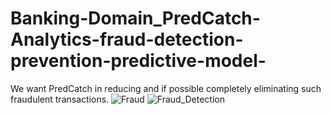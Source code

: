 # Banking-Domain_PredCatch-Analytics-fraud-detection-prevention-predictive-model-
We want PredCatch in reducing and if possible completely eliminating such fraudulent transactions.
<img src ="https://thumbs.dreamstime.com/b/magnifying-glass-over-wooden-blocks-spelling-fraud-black-white-symbolizing-scrutiny-investigation-image-featuring-333125987.jpg" alt="Fraud">
<img src="https://external-content.duckduckgo.com/iu/?u=https%3A%2F%2Fwww.shiksha.com%2Fonline-courses%2Farticles%2Fwp-content%2Fuploads%2Fsites%2F11%2F2023%2F02%2FML-for-fraud-detection.jpg&f=1&nofb=1&ipt=ea0aa7cf2d3fecb6bb66e85f70a45a75a01331b186f6fb9588d8287a4904468a" alt="Fraud_Detection">
